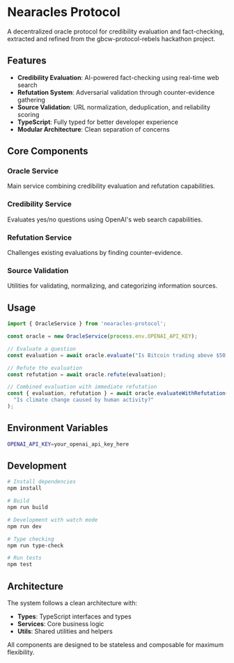 # Nearacles Protocol

A decentralized oracle protocol for credibility evaluation and fact-checking, extracted and refined from the gbcw-protocol-rebels hackathon project.

## Features

- **Credibility Evaluation**: AI-powered fact-checking using real-time web search
- **Refutation System**: Adversarial validation through counter-evidence gathering
- **Source Validation**: URL normalization, deduplication, and reliability scoring
- **TypeScript**: Fully typed for better developer experience
- **Modular Architecture**: Clean separation of concerns

## Core Components

### Oracle Service
Main service combining credibility evaluation and refutation capabilities.

### Credibility Service
Evaluates yes/no questions using OpenAI's web search capabilities.

### Refutation Service
Challenges existing evaluations by finding counter-evidence.

### Source Validation
Utilities for validating, normalizing, and categorizing information sources.

## Usage

```typescript
import { OracleService } from 'nearacles-protocol';

const oracle = new OracleService(process.env.OPENAI_API_KEY);

// Evaluate a question
const evaluation = await oracle.evaluate("Is Bitcoin trading above $50,000?");

// Refute the evaluation
const refutation = await oracle.refute(evaluation);

// Combined evaluation with immediate refutation
const { evaluation, refutation } = await oracle.evaluateWithRefutation(
  "Is climate change caused by human activity?"
);
```

## Environment Variables

```bash
OPENAI_API_KEY=your_openai_api_key_here
```

## Development

```bash
# Install dependencies
npm install

# Build
npm run build

# Development with watch mode
npm run dev

# Type checking
npm run type-check

# Run tests
npm test
```

## Architecture

The system follows a clean architecture with:

- **Types**: TypeScript interfaces and types
- **Services**: Core business logic
- **Utils**: Shared utilities and helpers

All components are designed to be stateless and composable for maximum flexibility.